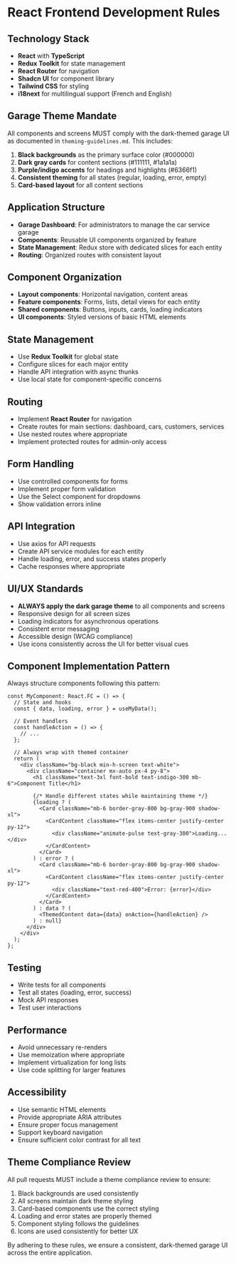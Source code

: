 # React Frontend Development Rules

## Technology Stack
- **React** with **TypeScript**
- **Redux Toolkit** for state management
- **React Router** for navigation
- **Shadcn UI** for component library
- **Tailwind CSS** for styling
- **i18next** for multilingual support (French and English)

## Garage Theme Mandate
All components and screens MUST comply with the dark-themed garage UI as documented in `theming-guidelines.md`. This includes:

1. **Black backgrounds** as the primary surface color (#000000)
2. **Dark gray cards** for content sections (#111111, #1a1a1a)
3. **Purple/indigo accents** for headings and highlights (#6366f1)
4. **Consistent theming** for all states (regular, loading, error, empty)
5. **Card-based layout** for all content sections

## Application Structure
- **Garage Dashboard**: For administrators to manage the car service garage
- **Components**: Reusable UI components organized by feature
- **State Management**: Redux store with dedicated slices for each entity
- **Routing**: Organized routes with consistent layout

## Component Organization
- **Layout components**: Horizontal navigation, content areas
- **Feature components**: Forms, lists, detail views for each entity
- **Shared components**: Buttons, inputs, cards, loading indicators
- **UI components**: Styled versions of basic HTML elements

## State Management
- Use **Redux Toolkit** for global state
- Configure slices for each major entity
- Handle API integration with async thunks
- Use local state for component-specific concerns

## Routing
- Implement **React Router** for navigation
- Create routes for main sections: dashboard, cars, customers, services
- Use nested routes where appropriate
- Implement protected routes for admin-only access

## Form Handling
- Use controlled components for forms
- Implement proper form validation
- Use the Select component for dropdowns
- Show validation errors inline

## API Integration
- Use axios for API requests
- Create API service modules for each entity
- Handle loading, error, and success states properly
- Cache responses where appropriate

## UI/UX Standards
- **ALWAYS apply the dark garage theme** to all components and screens
- Responsive design for all screen sizes
- Loading indicators for asynchronous operations
- Consistent error messaging
- Accessible design (WCAG compliance)
- Use icons consistently across the UI for better visual cues

## Component Implementation Pattern
Always structure components following this pattern:

```tsx
const MyComponent: React.FC = () => {
  // State and hooks
  const { data, loading, error } = useMyData();
  
  // Event handlers
  const handleAction = () => {
    // ...
  };
  
  // Always wrap with themed container
  return (
    <div className="bg-black min-h-screen text-white">
      <div className="container mx-auto px-4 py-8">
        <h1 className="text-3xl font-bold text-indigo-300 mb-6">Component Title</h1>
        
        {/* Handle different states while maintaining theme */}
        {loading ? (
          <Card className="mb-6 border-gray-800 bg-gray-900 shadow-xl">
            <CardContent className="flex items-center justify-center py-12">
              <div className="animate-pulse text-gray-300">Loading...</div>
            </CardContent>
          </Card>
        ) : error ? (
          <Card className="mb-6 border-gray-800 bg-gray-900 shadow-xl">
            <CardContent className="flex items-center justify-center py-12">
              <div className="text-red-400">Error: {error}</div>
            </CardContent>
          </Card>
        ) : data ? (
          <ThemedContent data={data} onAction={handleAction} />
        ) : null}
      </div>
    </div>
  );
};
```

## Testing
- Write tests for all components
- Test all states (loading, error, success)
- Mock API responses
- Test user interactions

## Performance
- Avoid unnecessary re-renders
- Use memoization where appropriate
- Implement virtualization for long lists
- Use code splitting for larger features

## Accessibility
- Use semantic HTML elements
- Provide appropriate ARIA attributes
- Ensure proper focus management
- Support keyboard navigation
- Ensure sufficient color contrast for all text

## Theme Compliance Review
All pull requests MUST include a theme compliance review to ensure:

1. Black backgrounds are used consistently
2. All screens maintain dark theme styling
3. Card-based components use the correct styling
4. Loading and error states are properly themed
5. Component styling follows the guidelines
6. Icons are used consistently for better UX

By adhering to these rules, we ensure a consistent, dark-themed garage UI across the entire application. 